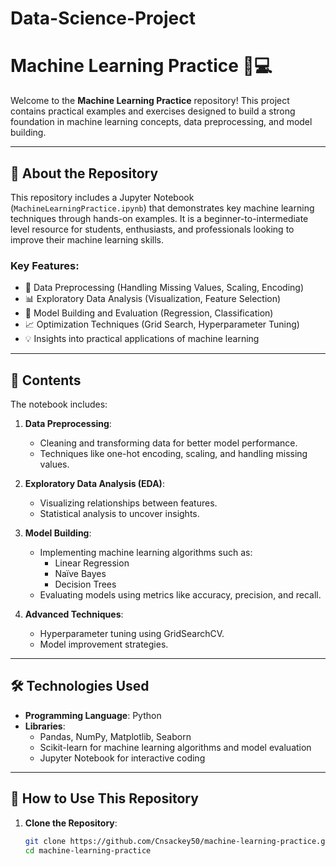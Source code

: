 # Data-Science-Project
# Machine Learning Practice 🧠💻

Welcome to the **Machine Learning Practice** repository! This project contains practical examples and exercises designed to build a strong foundation in machine learning concepts, data preprocessing, and model building.

---

## 📘 **About the Repository**

This repository includes a Jupyter Notebook (`MachineLearningPractice.ipynb`) that demonstrates key machine learning techniques through hands-on examples. It is a beginner-to-intermediate level resource for students, enthusiasts, and professionals looking to improve their machine learning skills.

### Key Features:
- 🌟 Data Preprocessing (Handling Missing Values, Scaling, Encoding)
- 📊 Exploratory Data Analysis (Visualization, Feature Selection)
- 🤖 Model Building and Evaluation (Regression, Classification)
- 📈 Optimization Techniques (Grid Search, Hyperparameter Tuning)
- 💡 Insights into practical applications of machine learning

---

## 📂 **Contents**

The notebook includes:
1. **Data Preprocessing**:
   - Cleaning and transforming data for better model performance.
   - Techniques like one-hot encoding, scaling, and handling missing values.

2. **Exploratory Data Analysis (EDA)**:
   - Visualizing relationships between features.
   - Statistical analysis to uncover insights.

3. **Model Building**:
   - Implementing machine learning algorithms such as:
     - Linear Regression
     - Naïve Bayes
     - Decision Trees
   - Evaluating models using metrics like accuracy, precision, and recall.

4. **Advanced Techniques**:
   - Hyperparameter tuning using GridSearchCV.
   - Model improvement strategies.

---

## 🛠️ **Technologies Used**
- **Programming Language**: Python
- **Libraries**:
  - Pandas, NumPy, Matplotlib, Seaborn
  - Scikit-learn for machine learning algorithms and model evaluation
  - Jupyter Notebook for interactive coding

---

## 🚀 **How to Use This Repository**

1. **Clone the Repository**:
   ```bash
   git clone https://github.com/Cnsackey50/machine-learning-practice.git
   cd machine-learning-practice

